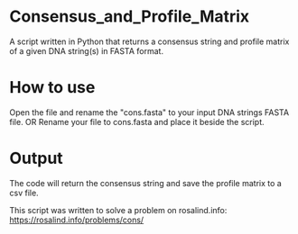 # Consensus_and_Profile_Matrix
A script written in Python that returns a consensus string and profile matrix of a given DNA string(s) in FASTA format.

# How to use
Open the file and rename the "cons.fasta" to your input DNA strings FASTA file. OR Rename your file to cons.fasta and place it beside the script.

# Output
The code will return the consensus string and save the profile matrix to a csv file. 

This script was written to solve a problem on rosalind.info: https://rosalind.info/problems/cons/

